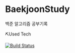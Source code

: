 # BaekjoonStudy
백준 알고리즘 공부기록

⛏️Used Tech<br>

[![Build Status](https://img.shields.io/badge/C++-00599C?style=flat-square&logo=C%2B%2B&logoColor=white)](https://travis-ci.org/joemccann/dillinger)
 
